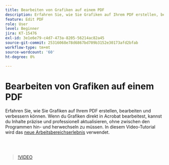 ```yaml
---
title: Bearbeiten von Grafiken auf einem PDF
description: Erfahren Sie, wie Sie Grafiken auf Ihrem PDF erstellen, bearbeiten und verbessern können.
feature: Edit PDF
role: User
level: Beginner
jira: KT-15476
exl-id: 3e1e6e79-c4d7-473a-8205-56214ac82a45
source-git-commit: 25316068e78d6867bd709b3152e30173afd2bfab
workflow-type: tm+mt
source-wordcount: '60'
ht-degree: 0%

---
```


# Bearbeiten von Grafiken auf einem PDF

Erfahren Sie, wie Sie Grafiken auf Ihrem PDF erstellen, bearbeiten und verbessern können. Wenn du Grafiken direkt in Acrobat bearbeitest, kannst du Inhalte präzise und professionell aktualisieren, ohne zwischen den Programmen hin- und herwechseln zu müssen. In diesem Video-Tutorial wird das [neue Arbeitsbereichserlebnis](new-workspace.md) verwendet.

<br> 

>[!VIDEO](https://video.tv.adobe.com/v/3431260?quality=12&learn=on&hidetitle=true)
